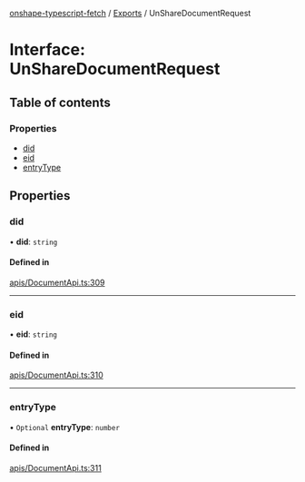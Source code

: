[onshape-typescript-fetch](../README.md) / [Exports](../modules.md) / UnShareDocumentRequest

# Interface: UnShareDocumentRequest

## Table of contents

### Properties

- [did](UnShareDocumentRequest.md#did)
- [eid](UnShareDocumentRequest.md#eid)
- [entryType](UnShareDocumentRequest.md#entrytype)

## Properties

### did

• **did**: `string`

#### Defined in

[apis/DocumentApi.ts:309](https://github.com/toebes/onshape-typescript-fetch/blob/3e11ae1/apis/DocumentApi.ts#L309)

___

### eid

• **eid**: `string`

#### Defined in

[apis/DocumentApi.ts:310](https://github.com/toebes/onshape-typescript-fetch/blob/3e11ae1/apis/DocumentApi.ts#L310)

___

### entryType

• `Optional` **entryType**: `number`

#### Defined in

[apis/DocumentApi.ts:311](https://github.com/toebes/onshape-typescript-fetch/blob/3e11ae1/apis/DocumentApi.ts#L311)
